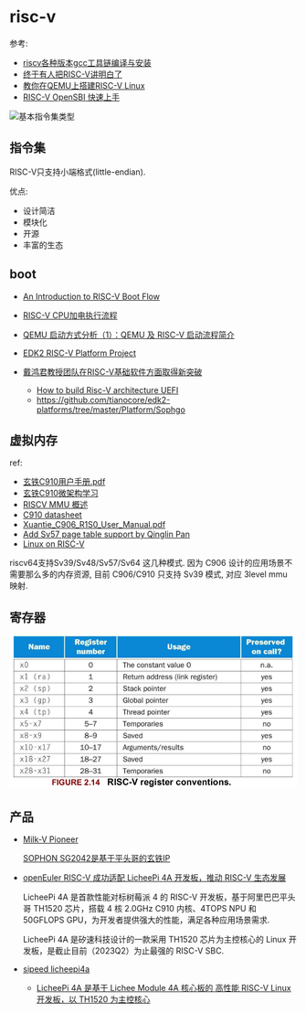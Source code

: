 # risc-v
参考:
- [riscv各种版本gcc工具链编译与安装](http://www.lujun.org.cn/?p=4257)
- [终于有人把RISC-V讲明白了](http://m.elecfans.com/article/653167.html)
- [教你在QEMU上搭建RISC-V Linux](https://zhuanlan.zhihu.com/p/574159681)
- [RISC-V OpenSBI 快速上手](https://tinylab.org/riscv-opensbi-quickstart/)

![基本指令集类型](https://suda-morris.github.io/blog/assets/img/riscv_instruction_type.6459e601.png)

## 指令集
RISC-V只支持小端格式(little-endian).

优点:
- 设计简洁
- 模块化
- 开源
- 丰富的生态

## boot
- [An Introduction to RISC-V Boot Flow](https://riscv.org/wp-content/uploads/2019/12/Summit_bootflow.pdf)
- [RISC-V CPU加电执行流程](https://www.cnblogs.com/mkh2000/p/15811708.html)
- [QEMU 启动方式分析（1）：QEMU 及 RISC-V 启动流程简介](https://gitee.com/YJMSTR/riscv-linux/blob/master/articles/20220816-introduction-to-qemu-and-riscv-upstream-boot-flow.md)
- [EDK2 RISC-V Platform Project](https://github.com/tianocore/edk2-platforms/blob/master/Platform/RISC-V/PlatformPkg/Readme.md)
- [戴鸿君教授团队在RISC-V基础软件方面取得新突破](https://www.view.sdu.edu.cn/info/1021/184807.htm)

	- [How to build Risc-V architecture UEFI](https://github.com/tianocore/edk2/discussions/5040)
	- https://github.com/tianocore/edk2-platforms/tree/master/Platform/Sophgo

## 虚拟内存
ref:
- [玄铁C910用户手册.pdf](https://github.com/T-head-Semi/openc910/blob/main/doc/%E7%8E%84%E9%93%81C910%E7%94%A8%E6%88%B7%E6%89%8B%E5%86%8C.pdf)
- [玄铁C910微架构学习](https://zhuanlan.zhihu.com/p/456409077)
- [RISCV MMU 概述](https://blog.csdn.net/pwl999/article/details/123613069)
- [C910 datasheet](https://img.102.alibaba.com/1627958461165/49652c9412c41cb6f39b36fed1244e6e.pdf)
- [Xuantie_C906_R1S0_User_Manual.pdf](https://dl.linux-sunxi.org/D1/)
- [Add Sv57 page table support by Qinglin Pan](https://lore.kernel.org/linux-riscv/20220127024844.2413385-1-panqinglin2020@iscas.ac.cn/#r)
- [Linux on RISC-V](https://kernel-recipes.org/en/2022/wp-content/uploads/2022/06/fustini_riscv_kr2022-compresse.pdf)

riscv64支持Sv39/Sv48/Sv57/Sv64 这几种模式. 因为 C906 设计的应用场景不需要那么多的内存资源, 目前 C906/C910 只支持 Sv39 模式, 对应 3level mmu 映射.

## 寄存器
![](/misc/img/arch/Kazam_screenshot_00000.png)

## 产品
- [Milk-V Pioneer](https://news.mydrivers.com/1/903/903763.htm)

	[SOPHON SG2042是基于平头哥的玄铁IP](https://www.eefocus.com/article/1439667.html)
- [openEuler RISC-V 成功适配 LicheePi 4A 开发板，推动 RISC-V 生态发展](https://www.openeuler.org/zh/blog/20230506-riscv/20230506-riscv.html)

	LicheePi 4A 是首款性能对标树莓派 4 的 RISC-V 开发板，基于阿里巴巴平头哥 TH1520 芯片，搭载 4 核 2.0GHz C910 内核、4TOPS NPU 和 50GFLOPS GPU，为开发者提供强大的性能，满足各种应用场景需求.

	LicheePi 4A 是矽速科技设计的一款采用 TH1520 芯片为主控核心的 Linux 开发板，是截止目前（2023Q2）为止最强的 RISC-V SBC.
- [sipeed licheepi4a](https://sipeed.com/licheepi4a/)

	- [LicheePi 4A 是基于 Lichee Module 4A 核心板的 高性能 RISC-V Linux 开发板，以 TH1520 为主控核心](https://wiki.sipeed.com/hardware/zh/lichee/th1520/lpi4a/1_intro.html)